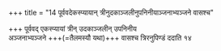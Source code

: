 +++
title = "14 पूर्ववदेकस्प्यायान् त्रीनुदकाञ्जलीनुपनिनीयाञ्जनाभ्यञ्जने वासश्च"

+++
पूर्ववद् एकस्प्यायां त्रीन् उदकाञ्जलीन् उपनिनीय  
अञ्जनाभ्यञ्जने +++(=तैलमस्यौ यथा)+++ वासश्च त्रिरनुपिण्डं ददाति १४  
